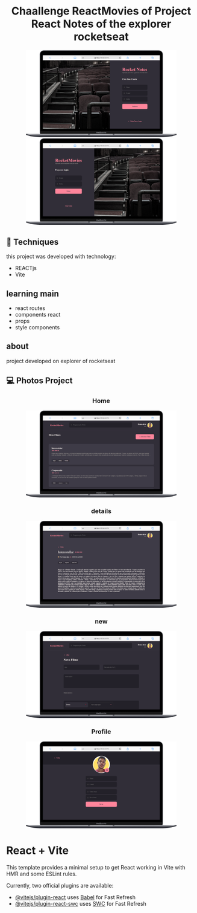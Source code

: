 <h1 align="center"> Chaallenge ReactMovies of Project React Notes of the explorer rocketseat
</h1>
<div display="flex" align="center">
    <img width="400px" alt="" src="./src//assets//project/singUp.png" />
    <img width="400px" alt="" src="./src//assets//project/singIn.png" />
</div>



## 🚀 Techniques

this project was developed with technology:

- REACTjs
- Vite

## learning main

- react routes
- components react
- props
- style components


## about
project developed on explorer of rocketseat

## 💻 Photos Project 

<div align="center">
    <h3>Home</h3>
    <img width="400px" alt="" src="./src//assets//project/home.png" />
    <h3>details</h3>
    <img width="400px" alt="" src="./src//assets//project/details.png" />
    <h3>new</h3>
    <img width="400px" alt="" src="./src//assets//project/new.png" />
    <h3>Profile</h3>
    <img width="400px" alt="" src="./src//assets//project/profile.png" />
</div>

# React + Vite

This template provides a minimal setup to get React working in Vite with HMR and some ESLint rules.

Currently, two official plugins are available:

- [@vitejs/plugin-react](https://github.com/vitejs/vite-plugin-react/blob/main/packages/plugin-react/README.md) uses [Babel](https://babeljs.io/) for Fast Refresh
- [@vitejs/plugin-react-swc](https://github.com/vitejs/vite-plugin-react-swc) uses [SWC](https://swc.rs/) for Fast Refresh
